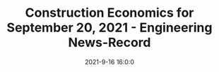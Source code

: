 ---
"title": "Construction Economics for September 20, 2021 - Engineering News-Record"
"date": "2021-9-16 16:0:0"
"feed_name": "GOOGLENEWSCONSTRUCTION"
"feed_website": "https://news.google.com/search?q=construction%2Bincident&hl=en-US&gl=US&ceid=US:en"
"feed_rss": "https://news.google.com/rss/search?q=construction%2Bincident&hl=en-US&gl=US&ceid=US:en"
"link": "https://www.enr.com/articles/52426-construction-economics-for-september-20-2021"
"file": "_posts/2021-1-1-f622ca925bbe519f6ab150109ecdf7606c322ffa.md"
"accident": "0"
"drilling": "0"
---